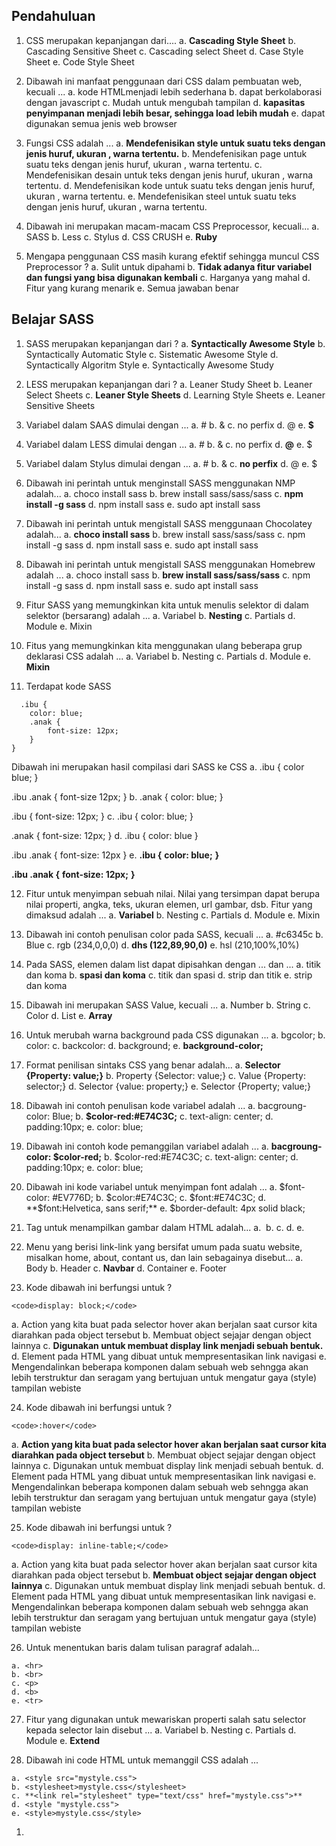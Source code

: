 ## Pendahuluan
1. CSS merupakan kepanjangan dari....
a. **Cascading Style Sheet**
b. Cascading Sensitive Sheet
c. Cascading select Sheet
d. Case Style Sheet
e. Code Style Sheet

2. Dibawah ini manfaat penggunaan dari CSS dalam pembuatan web, kecuali ...
a. kode HTMLmenjadi lebih sederhana 
b. dapat berkolaborasi dengan javascript
c. Mudah untuk mengubah tampilan
d. **kapasitas penyimpanan menjadi lebih besar, sehingga load lebih mudah**
e. dapat digunakan semua jenis web browser

3. Fungsi CSS adalah ...
a. **Mendefenisikan style untuk suatu teks dengan jenis huruf, ukuran , warna tertentu.**
b. Mendefenisikan page untuk suatu teks dengan jenis huruf, ukuran , warna tertentu.
c. Mendefenisikan desain untuk teks dengan jenis huruf, ukuran , warna tertentu.
d. Mendefenisikan kode untuk suatu teks dengan jenis huruf, ukuran , warna tertentu.
e. Mendefenisikan steel untuk suatu teks dengan jenis huruf, ukuran , warna tertentu.

4. Dibawah ini merupakan macam-macam CSS Preprocessor, kecuali...
a. SASS
b. Less
c. Stylus
d. CSS CRUSH
e. **Ruby**

5. Mengapa penggunaan CSS masih kurang efektif sehingga muncul CSS Preprocessor ?
a. Sulit untuk dipahami
b. **Tidak adanya fitur variabel dan fungsi yang bisa digunakan kembali**
c. Harganya yang mahal
d. Fitur yang kurang menarik
e. Semua jawaban benar

## Belajar SASS
1. SASS merupakan kepanjangan dari ?
a. **Syntactically Awesome Style**
b. Syntactically Automatic Style
c. Sistematic Awesome Style
d. Syntactically Algoritm Style
e. Syntactically Awesome Study

2. LESS merupakan kepanjangan dari ?
a. Leaner Study Sheet
b. Leaner Select Sheets
c. **Leaner Style Sheets**
d. Learning Style Sheets
e. Leaner Sensitive Sheets

3. Variabel dalam SAAS dimulai dengan ...
a. #
b. &
c. no perfix
d. @
e. **$**

4. Variabel dalam LESS dimulai dengan ...
a. #
b. &
c. no perfix
d. **@**
e. $

5. Variabel dalam Stylus dimulai dengan ...
a. #
b. &
c. **no perfix**
d. @
e. $

6. Dibawah ini perintah untuk menginstall SASS menggunakan NMP adalah...
a. choco install sass
b. brew install sass/sass/sass
c. **npm install -g sass**
d. npm install sass
e. sudo apt install sass

7. Dibawah ini perintah untuk mengistall SASS menggunaan Chocolatey adalah...
a. **choco install sass**
b. brew install sass/sass/sass
c. npm install -g sass
d. npm install sass
e. sudo apt install sass

8. Dibawah ini perintah untuk mengistall SASS menggunakan Homebrew adalah ...
a. choco install sass
b. **brew install sass/sass/sass**
c. npm install -g sass
d. npm install sass
e. sudo apt install sass

9. Fitur SASS yang memungkinkan kita untuk menulis selektor di dalam selektor (bersarang) adalah ...
a. Variabel
b. **Nesting**
c. Partials
d. Module
e. Mixin

10. Fitus yang memungkinkan kita menggunakan ulang beberapa grup deklarasi CSS adalah ...
a. Variabel
b. Nesting
c. Partials
d. Module
e. **Mixin**

    
11. Terdapat kode SASS
```
  .ibu {
    color: blue;
    .anak {
        font-size: 12px;
    }
}
```

Dibawah ini merupakan hasil compilasi dari SASS ke CSS
a. .ibu {
  color blue;
}

.ibu .anak {
    font-size 12px;
}
b. .anak {
  color: blue;
}

.ibu {
    font-size: 12px;
}
c. .ibu {
  color: blue;
}

.anak {
    font-size: 12px;
}
d. .ibu {
  color: blue
}

.ibu .anak {
    font-size: 12px
}
e. **.ibu {**
  **color: blue;**
**}**

**.ibu .anak {**
    **font-size: 12px;**
**}**

12. Fitur untuk menyimpan sebuah nilai. Nilai yang tersimpan dapat berupa nilai properti, angka, teks, ukuran elemen, url gambar, dsb. Fitur yang dimaksud adalah ... 
a. **Variabel**
b. Nesting
c. Partials
d. Module
e. Mixin

13. Dibawah ini contoh penulisan color pada SASS, kecuali ...
a. #c6345c
b. Blue
c. rgb (234,0,0,0)
d. **dhs (122,89,90,0)**
e. hsl (210,100%,10%)

14. Pada SASS, elemen dalam list dapat dipisahkan dengan ... dan ...
a. titik dan koma
b. **spasi dan koma**
c. titik dan spasi
d. strip dan titik
e. strip dan koma

15. Dibawah ini merupakan SASS Value, kecuali ...
a. Number
b. String
c. Color
d. List
e. **Array**

16. Untuk merubah warna background pada CSS digunakan ...
a. bgcolor;
b. color:
c. backcolor:
d. background;
e. **background-color;**

17. Format penilisan sintaks CSS yang benar adalah...
a. **Selector {Property: value;}**
b. Property {Selector: value;}
c. Value {Property: selector;}
d. Selector {value: property;}
e. Selector {Property; value;}

18. Dibawah ini contoh penulisan kode variabel adalah ...
a. bacgroung-color: Blue;
b. **$color-red:#E74C3C;**
c. text-align: center;
d. padding:10px;
e. color: blue;

19. Dibawah ini contoh kode pemanggilan variabel adalah ...
a. **bacgroung-color: $color-red;**
b. $color-red:#E74C3C;
c. text-align: center;
d. padding:10px;
e. color: blue;

20. Dibawah ini kode variabel untuk menyimpan font adalah ...
a. $font-color: #EV776D;
b. $color:#E74C3C;
c. $font:#E74C3C;
d. **$font:Helvetica, sans serif;**
e. $border-default: 4px solid black;

21. Tag untuk menampilkan gambar dalam HTML adalah...
a. **<img>**
b. <jpg>
c. <jpeg>
d. <pict>
e. <gambar>

22. Menu yang berisi link-link yang bersifat umum pada suatu website, misalkan home, about, contant us, dan lain sebagainya disebut...
a. Body
b. Header
c. **Navbar**
d. Container
e. Footer

23. Kode dibawah ini berfungsi untuk ?
```
<code>display: block;</code>
```
a. Action yang kita buat pada selector hover akan berjalan saat cursor kita diarahkan pada object tersebut
b. Membuat object sejajar dengan object lainnya
c. **Digunakan untuk membuat display link menjadi sebuah bentuk.**
d. Element pada HTML yang dibuat untuk mempresentasikan link navigasi
e. Mengendalinkan beberapa komponen dalam sebuah web sehngga akan lebih terstruktur dan seragam yang bertujuan untuk mengatur gaya (style) tampilan webiste

24. Kode dibawah ini berfungsi untuk ?
```
<code>:hover</code>
```
a. **Action yang kita buat pada selector hover akan berjalan saat cursor kita diarahkan pada object tersebut**
b. Membuat object sejajar dengan object lainnya
c. Digunakan untuk membuat display link menjadi sebuah bentuk.
d. Element pada HTML yang dibuat untuk mempresentasikan link navigasi
e. Mengendalinkan beberapa komponen dalam sebuah web sehngga akan lebih terstruktur dan seragam yang bertujuan untuk mengatur gaya (style) tampilan webiste

25. Kode dibawah ini berfungsi untuk ?
```
<code>display: inline-table;</code> 
```
a. Action yang kita buat pada selector hover akan berjalan saat cursor kita diarahkan pada object tersebut
b. **Membuat object sejajar dengan object lainnya**
c. Digunakan untuk membuat display link menjadi sebuah bentuk.
d. Element pada HTML yang dibuat untuk mempresentasikan link navigasi
e. Mengendalinkan beberapa komponen dalam sebuah web sehngga akan lebih terstruktur dan seragam yang bertujuan untuk mengatur gaya (style) tampilan webiste

26. Untuk menentukan baris dalam tulisan paragraf adalah...
```
a. <hr>
b. <br>
c. <p>
d. <b>
e. <tr>
```

27.  Fitur yang digunakan untuk mewariskan properti salah satu selector kepada selector lain disebut ...
a. Variabel
b. Nesting
c. Partials
d. Module
e. **Extend**

28. Dibawah ini code HTML untuk memanggil CSS adalah ...
```
a. <style src="mystyle.css">
b. <stylesheet>mystyle.css</stylesheet>
c. **<link rel="stylesheet" type="text/css" href="mystyle.css">**
d. <style "mystyle.css">
e. <style>mystyle.css</style>
```

1.  
